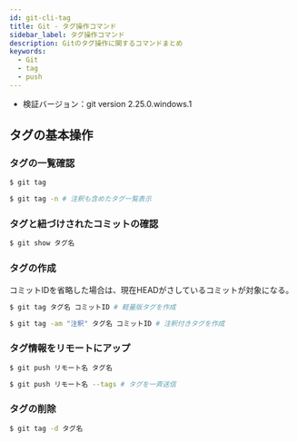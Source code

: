 ```yaml
---
id: git-cli-tag
title: Git - タグ操作コマンド
sidebar_label: タグ操作コマンド
description: Gitのタグ操作に関するコマンドまとめ
keywords:
  - Git
  - tag
  - push
---
```


- 検証バージョン：git version 2.25.0.windows.1

## タグの基本操作
### タグの一覧確認
```bash
$ git tag

$ git tag -n # 注釈も含めたタグ一覧表示
```

### タグと紐づけされたコミットの確認
```bash
$ git show タグ名
```

### タグの作成
コミットIDを省略した場合は、現在HEADがさしているコミットが対象になる。
```bash
$ git tag タグ名 コミットID # 軽量版タグを作成

$ git tag -am "注釈" タグ名 コミットID # 注釈付きタグを作成
```

### タグ情報をリモートにアップ
```bash
$ git push リモート名 タグ名

$ git push リモート名 --tags # タグを一斉送信
```

### タグの削除
```bash
$ git tag -d タグ名
```